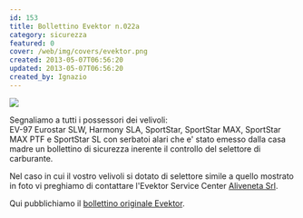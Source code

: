 ```yaml
---
id: 153
title: Bollettino Evektor n.022a
category: sicurezza
featured: 0
cover: /web/img/covers/evektor.png
created: 2013-05-07T06:56:20
updated: 2013-05-07T06:56:20
created_by: Ignazio
---
```


<a href="/web/img/stories/2013-05-evektor-bulletin-022a-img.jpg" target="_blank">
    <img src="/web/img/stories/2013-05-evektor-bulletin-022a-img.jpg" class="float-start mr-3 w-[300px]"/>
</a>

Segnaliamo a tutti i possessori dei velivoli:<br>
EV-97 Eurostar SLW, Harmony SLA, SportStar, SportStar MAX, SportStar MAX PTF e SportStar SL con serbatoi alari che e' stato emesso dalla casa madre un bollettino di sicurezza inerente il controllo del selettore di carburante.

Nel caso in cui il vostro velivoli si dotato di selettore simile a quello mostrato in foto vi preghiamo di contattare l'Evektor Service Center
<a href="https://www.aliveneta.it/index.php?route=information/contact" target="_blank">Aliveneta Srl</a>.

Qui pubblichiamo il <a href="/web/img/stories/2013-05-evektor-bulletin-022a.jpg" target="_blank">bollettino originale Evektor</a>.
